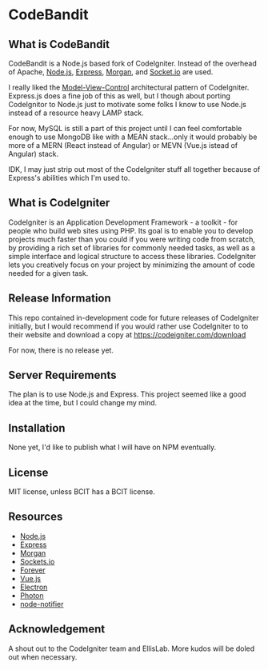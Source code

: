 # CodeBandit
## What is CodeBandit

CodeBandit is a Node.js based fork of CodeIgniter.  Instead of the overhead of Apache, [Node.js](https://nodejs.org), [Express](https://expressjs.com/), [Morgan](https://github.com/expressjs/morgan), and [Socket.io](https://socket.io/) are used.

I really liked the [Model-View-Control](https://en.wikipedia.org/wiki/Model%E2%80%93view%E2%80%93controller) architectural pattern of CodeIgniter.  Express.js does a fine job of this as well, but I though about porting CodeIgnitor to Node.js just to motivate some folks I know to use Node.js instead of a resource heavy LAMP stack.

For now, MySQL is still a part of this project until I can feel comfortable enough to use MongoDB like with a MEAN stack...only it would probably be more of a MERN (React instead of Angular) or MEVN (Vue.js istead of Angular) stack.

IDK, I may just strip out most of the CodeIgniter stuff all together because of Express's abilities which I'm used to.

## What is CodeIgniter

CodeIgniter is an Application Development Framework - a toolkit - for people who build web sites using PHP. Its goal is to enable you to develop projects much faster than you could if you were writing code from scratch, by providing a rich set of libraries for commonly needed tasks, as well as a simple interface and logical structure to access these libraries. CodeIgniter lets you creatively focus on your project by minimizing the amount of code needed for a given task.

## Release Information
This repo contained in-development code for future releases of CodeIgniter initially, but I would recommend if you would rather use CodeIgniter to to their website and download a copy at https://codeigniter.com/download 

For now, there is no release yet.

## Server Requirements

The plan is to use Node.js and Express.  This project seemed like a good idea at the time, but I could change my mind.

## Installation
None yet, I'd like to publish what I will have on NPM eventually.

## License
MIT license, unless BCIT has a BCIT license.

## Resources

* [Node.js](https://github.com/nodejs/node)
* [Express](https://github.com/expressjs/express)
* [Morgan](https://github.com/expressjs/morgan)
* [Sockets.io](https://github.com/socketio/socket.io/)
* [Forever](https://github.com/foreverjs/forever)
* [Vue.js](https://github.com/vuejs/vue)
* [Electron](https://github.com/electron/electron)
* [Photon](https://github.com/connors/photon)
* [node-notifier](https://github.com/mikaelbr/node-notifier)

## Acknowledgement

A shout out to the CodeIgniter team and EllisLab. More kudos will be doled out when necessary.
